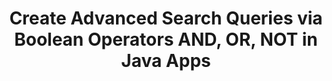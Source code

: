 ---
############################# Static ############################
layout: "auto-gen-gist"
draft: false
path: "search/java/boolean/mhtml"
otherformats: PDF DOC DOT DOCX DOCM DOTX DOTM TXT ODT OTT RTF XLS XLT XLSX XLSM XLSB XLTX XLTM XLA XLAM ODS OTS CSV TSV XML PPT PPS POT PPTX PPTM POTX POTM PPSX PPSM ODP PST OST EML EMLX MSG ONE XHTML  MD CHM EPUB  FB2 

############################# Head ############################
head_title: "Create Search Queries using Boolean Operators (AND, OR, NOT) via Java"
head_description: "Using GroupDocs.Search Java API programmers can create advanced search queries to find out documents via Boolean operators AND, OR, NOT inside their Java Apps."

############################# Header ############################
title: "Create Advanced Search Queries via Boolean Operators AND, OR, NOT  in Java Apps"
description: "GroupDocs.Search Java API enables programmers to create simple & complex search queries using Boolean operators (AND, OR, NOT) via Java APIs."

######################### Download Button #######################
button:
    enable: true

############################# About ############################
about:
    enable: true
    title: "How to Create Advanced Search Queries via Boolean Operators in Java?"
    content: |
      Boolean search is a very valuable technique that is often used by portals  and search engines to produce the more relevant results by combining keywords with operators such as AND, NOT and OR. It is a structured search process that helps consumers to get a wider range of results, or reduce the number of unrelated search results by defining limitations. GroupDocs.Search for .NET is a leading document and text parsing and searching API that empower software professionals to create fast, reliable, smart and feature-rich business software applications for documents searching as well as indexing. It has included support for many popular documents file formats such as PDF, Microsoft Office Word, Excel worksheets, PowerPoint presentations, HTML, Outlook email, Outlook MSG, PST and many more.  It has included several important search features for examining indexes  using simple, Boolean, fuzzy, regular expression and other query types to get the required data. Moreover, it is also possible to identify search queries written in a language that does not match your keyboard layout.

############################# content ############################
steps:
    enable: true
    block:
    - title_left: "Use Boolean AND Operator in Search Queries via Java"
      content_left: |
       GroupDocs.Search Java API allows software developers to add Boolean and other searches abilities inside Java application. The below Java code example demonstrates how to use Boolean "AND" Operator to create complex queries for text and object form searches inside their own Java applications. 

      title_right: "Search MHTML Documents via Boolean AND Operator"
      content_right: |
         * First you need to Specify the path to the index folder & document folder.
         * Creating an index in the specified folder by calling instance of [Index](https://apireference.groupdocs.com/search/java/com.groupdocs.search/Index#Index(java.lang.String)) class
         * Indexing documents from the specified folder by calling [add](https://apireference.groupdocs.com/search/java/com.groupdocs.search/Index#add(java.lang.String)) method 
         * Search with text query by calling [Search](https://apireference.groupdocs.com/search/java/com.groupdocs.search/Index#search(com.groupdocs.search.SearchQuery)) method 
         * Creating subquery 1 and Creating subquery 2 by calling [SearchQuery](https://apireference.groupdocs.com/search/java/com.groupdocs.search/SearchQuery) class
         *  Combining subqueries into one query by calling [CreateAndQuery](https://apireference.groupdocs.com/search/java/com.groupdocs.search/SearchQuery#createAndQuery(com.groupdocs.search.SearchQuery,%20com.groupdocs.search.SearchQuery)) method 
         * Start searching and display search results
         
        
      gisthash: "e00f3c3e17fce2acf29197be6226314d"
      gistfile: "add_boolean_and_operator_java.java"

    - title_left: "Use Boolean OR Operator to Search MHTML Documents"
      content_left: |
       GroupDocs.Search for Java provides complete support for searching through many popular documents formats. The Boolean OR operator helps users to search all records that encompass any of the provided search terms. The below Java code examples illustrates how to use Boolean "OR" operator in text and object form queries inside Java applications.  

      title_right: "Boolean OR Operator for Searching MHTML Files"
      content_right: |
        * First you need to Specify the path to the index folder & document folder.
        * Creating an index in the specified folder by calling instance of [Index](https://apireference.groupdocs.com/search/java/com.groupdocs.search/Index#Index(java.lang.String)) class
        * Indexing documents from the specified folder by calling [add](https://apireference.groupdocs.com/search/java/com.groupdocs.search/Index#add(java.lang.String)) method 
        * Search with text query by calling [Search](https://apireference.groupdocs.com/search/java/com.groupdocs.search/Index#search(com.groupdocs.search.SearchQuery)) method 
        * Creating subquery 1 and Creating subquery 2 by calling [SearchQuery](https://apireference.groupdocs.com/search/java/com.groupdocs.search/SearchQuery) class
        *  Combining subqueries into one query by calling [CreateOrQuery](https://apireference.groupdocs.com/search/java/com.groupdocs.search/SearchQuery#createOrQuery(com.groupdocs.search.SearchQuery,%20com.groupdocs.search.SearchQuery))) method 
        * Start searching and display search results
     
      gisthash: "f9f1dde116d8239202efa798daf659aa"
      gistfile: "add_boolean_or_operator_java.java"
      
    - title_left: "Generate Complex Search Queries via Boolean Operators in Java"
      content_left: |
        GroupDocs.Search for Java fully supports combining various Boolean operators to generate complex search queries using couple of lines of java code. The below Java code examples demonstrates how developers can create complex Search without installing any 3rd party external app or tool.

      title_right: "Search MHTML Documents via Complex Search Queries"
      content_right: |
        * First you need to Specify the path to the index folder & document folder.
        * Creating an index in the specified folder by calling instance of [Index](https://apireference.groupdocs.com/search/java/com.groupdocs.search/Index#Index(java.lang.String)) class
        * Indexing documents from the specified folder by calling [add](https://apireference.groupdocs.com/search/java/com.groupdocs.search/Index#add(java.lang.String)) method 
        * Search with text query by calling [Search](https://apireference.groupdocs.com/search/java/com.groupdocs.search/Index#search(com.groupdocs.search.SearchQuery)) method 
        * Search with object query and Create theoryWordQuery & relativityWordQuery by calling [createWordQuery](https://apireference.groupdocs.com/search/java/com.groupdocs.search/SearchQuery#createWordQuery(java.lang.String)) method
        *  Combining subqueries into one query by calling [CreateAndQuery](https://apireference.groupdocs.com/search/java/com.groupdocs.search/SearchQuery#createAndQuery(com.groupdocs.search.SearchQuery,%20com.groupdocs.search.SearchQuery)) method 
        * Creating einsteinWordQuery  and Creating albertWordQuery by calling [createWordQuery](https://apireference.groupdocs.com/search/java/com.groupdocs.search/SearchQuery#createWordQuery(java.lang.String)) class
        *  Combining subqueries into one query by calling [CreateOrQuery](https://apireference.groupdocs.com/search/java/com.groupdocs.search/SearchQuery#createOrQuery(com.groupdocs.search.SearchQuery,%20com.groupdocs.search.SearchQuery)) method 
        *  Creates an inverted query that will find the rest documents in an index[createNotQuery](https://apireference.groupdocs.com/search/java/com.groupdocs.search/SearchQuery#createNotQuery(com.groupdocs.search.SearchQuery)) method 
        * Start searching and display search results
     
      gisthash: "31fffc6f2c2dcd8995f6dabdbe8f460b"
      gistfile: "create_complex_queries_boolean_operator_java.java"

    - title_left: "System Requirements"
      content_left: |
        GroupDocs.Search for Java is supported on all major platforms and operating systems. For complete system requirements guide, please visit [system requirements](https://docs.groupdocs.com/search/java/system-requirements/) before executing the code below, please make sure that you have the following prerequisites installed on your system:
         * Operating Systems: Microsoft Windows, Linux, MacOS
         * Java Versions Support: J2SE 7.0 (1.7), J2SE 8.0 (1.8) or above
         * Get the latest version of GroupDocs.Search for Java APIs from GroupDocs [Repository](https://repository.groupdocs.com/repo/com/groupdocs/groupdocs-search/)
        
      title_right: "Why Use GroupDocs.Search"
      content_right: |
        * Search Index creation in memory as well as on disk.
        * Ability of indexing from a file, stream or structure.
        * Password protected documents indexing support.
        * Support for merging of several indexes.
        * Filter Document during search indexing.
        * Spell check support during the search.
        * Blended characters are fully supported
        * Combining different types of search into one search query.
        * Simple word  and regular expression searches support
        * Fully support alias replacement in search queries.

demos:
    enable: true
        

about_formats:
    enable: true


more_formats:
    enable: true


back_to_top:
    enable: true
---